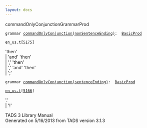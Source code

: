 ```yaml
---
layout: docs
---
```

<span class="title">commandOnlyConjunction</span><span class="type">GrammarProd</span>

`grammar `<span class="classExtLink">[`commandOnlyConjunction(nonSentenceEnding)`](../object/commandOnlyConjunction(nonSentenceEnding).html)</span>` :   `[`BasicProd`](../object/BasicProd.html)

[`en_us.t`](../file/en_us.t.html)`[`[`5175`](../source/en_us.t.html#5175)`]`

<div class="gramrule">

'then'  
\| 'and' 'then'  
\| ',' 'then'  
\| ',' 'and' 'then'  
\| ';'  

</div>

`grammar `<span class="classExtLink">[`commandOnlyConjunction(sentenceEnding)`](../object/commandOnlyConjunction(sentenceEnding).html)</span>` :   `[`BasicProd`](../object/BasicProd.html)

[`en_us.t`](../file/en_us.t.html)`[`[`5166`](../source/en_us.t.html#5166)`]`

<div class="gramrule">

'.'  
\| '!'  

</div>

<div class="ftr">

TADS 3 Library Manual  
Generated on 5/16/2013 from TADS version 3.1.3

</div>
